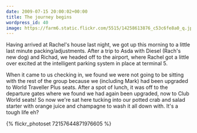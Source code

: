 ```yaml
---
date: 2009-07-15 20:00:02+00:00
title: The journey begins
wordpress_id: 40
image: https://farm6.static.flickr.com/5515/14258613876_c53c6fe8a0_q.jpg
---
```


Having arrived at Rachel's house last night, we got up this morning to a little last minute
packing/adjustments. After a trip to Asda with Diesel (Rach's new dog) and Richad, we headed
off to the airport, where Rachel got a little over excited at the intelligent parking system
in place at terminal 5.

When it came to us checking in, we found we were not going to be sitting with the rest of the
group because we (including Mark) had been upgraded to World Traveller Plus seats. After a
spot of lunch, it was off to the departure gates where we found we had again been upgraded,
now to Club World seats! So now we're sat here tucking into our potted crab and salad starter
with orange juice and champagne to wash it all down with. It's a tough life eh?

{% flickr_photoset 72157644871976605 %}

